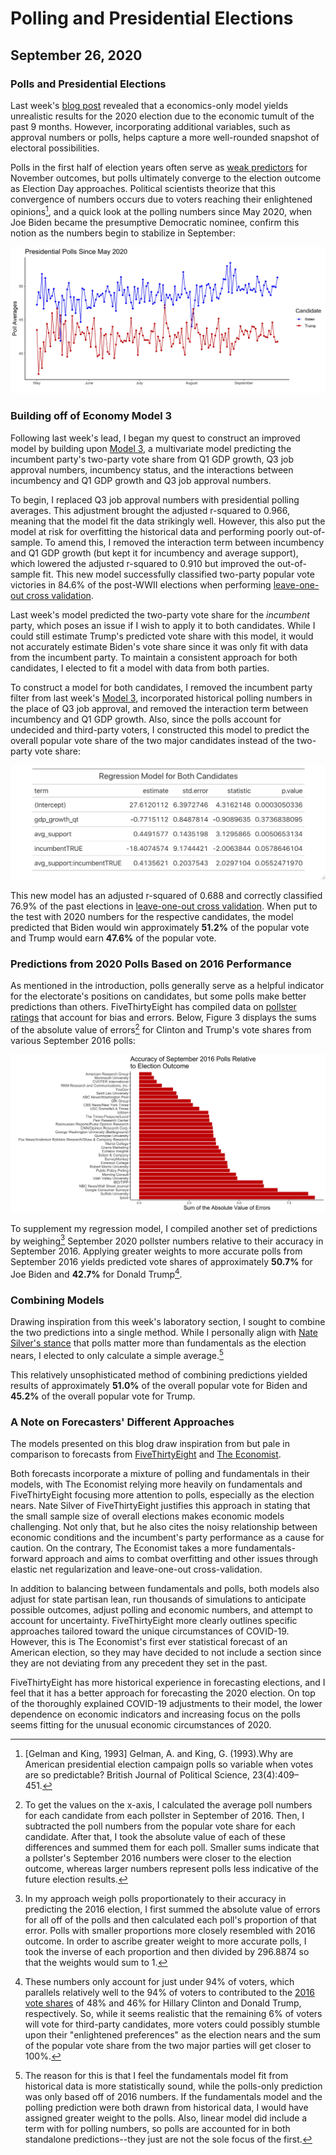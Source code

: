 # Polling and Presidential Elections
## September 26, 2020

### Polls and Presidential Elections

Last week's [blog post](../posts/economy.md) revealed that a economics-only model yields unrealistic results for the 2020 election due to the economic tumult of the past 9 months. However, incorporating additional variables, such as approval numbers or polls, helps capture a more well-rounded snapshot of electoral possibilities. 

Polls in the first half of election years often serve as [weak predictors](https://projects.economist.com/us-2020-forecast/president/how-this-works) for November outcomes, but polls ultimately converge to the election outcome as Election Day approaches. Political scientists theorize that this convergence of numbers occurs due to voters reaching their enlightened opinions[^Gelman-and-King], and a quick look at the polling numbers since May 2020, when Joe Biden became the presumptive Democratic nominee, confirm this notion as the numbers begin to stabilize in September:

![Figure 1](../figures/polling/polls_2020.jpg)

### Building off of Economy Model 3

Following last week's lead, I began my quest to construct an improved model by building upon [Model 3](../figures/economy/inc_q1_gdp_approval.html), a multivariate model predicting the incumbent party's two-party vote share from Q1 GDP growth, Q3 job approval numbers, incumbency status, and the interactions between incumbency and Q1 GDP growth and Q3 job approval numbers.

To begin, I replaced Q3 job approval numbers with presidential polling averages. This adjustment brought the adjusted r-squared to 0.966, meaning that the model fit the data strikingly well. However, this also put the model at risk for overfitting the historical data and performing poorly out-of-sample. To amend this, I removed the interaction term between incumbency and Q1 GDP growth (but kept it for incumbency and average support), which lowered the adjusted r-squared to 0.910 but improved the out-of-sample fit. This new model successfully classified two-party popular vote victories in 84.6% of the post-WWII elections when performing [leave-one-out cross validation](../figures/polling/inc_model_classification).

Last week's model predicted the two-party vote share for the *incumbent* party, which poses an issue if I wish to apply it to both candidates. While I could still estimate Trump's predicted vote share with this model, it would not accurately estimate Biden's vote share since it was only fit with data from the incumbent party. To maintain a consistent approach for both candidates, I elected to fit a model with data from both parties. 

To construct a model for both candidates, I removed the incumbent party filter from last week's [Model 3](../figures/economy/inc_q1_gdp_approval.html), incorporated historical polling numbers in the place of Q3 job approval, and removed the interaction term between incumbency and Q1 GDP growth. Also, since the polls account for undecided and third-party voters, I constructed this model to predict the overall popular vote share of the two major candidates instead of the two-party vote share:

![Figure 2](../figures/polling/both_regression.jpeg)

This new model has an adjusted r-squared of 0.688 and correctly classified 76.9% of the past elections in [leave-one-out cross validation](../figures/polling/both_model_classification.html). When put to the test with 2020 numbers for the respective candidates, the model predicted that Biden would win approximately **51.2%** of the popular vote and Trump would earn **47.6%** of the popular vote.


### Predictions from 2020 Polls Based on 2016 Performance

As mentioned in the introduction, polls generally serve as a helpful indicator for the electorate's positions on candidates, but some polls make better predictions than others. FiveThirtyEight has compiled data on [pollster ratings](https://github.com/fivethirtyeight/data/tree/master/pollster-ratings) that account for bias and errors. Below, Figure 3 displays the sums of the absolute value of errors[^sum-abs] for Clinton and Trump's vote shares from various September 2016 polls:

![Figure 3](../figures/polling/pollster_accuracy_sep2016.jpg)

To supplement my regression model, I compiled another set of predictions by weighing[^weight-scheme] September 2020 pollster numbers relative to their accuracy in September 2016. Applying greater weights to more accurate polls from September 2016 yields predicted vote shares of approximately **50.7%** for Joe Biden and **42.7%** for Donald Trump[^total-voters].


### Combining Models

Drawing inspiration from this week's laboratory section, I sought to combine the two predictions into a single method. While I personally align with [Nate Silver's stance](https://fivethirtyeight.com/features/how-fivethirtyeights-2020-presidential-forecast-works-and-whats-different-because-of-covid-19/) that polls matter more than fundamentals as the election nears, I elected to only calculate a simple average.[^simple-average]

This relatively unsophisticated method of combining predictions yielded results of approximately **51.0%** of the overall popular vote for Biden and **45.2%** of the overall popular vote for Trump.


### A Note on Forecasters' Different Approaches

The models presented on this blog draw inspiration from but pale in comparison to forecasts from [FiveThirtyEight](https://fivethirtyeight.com/features/how-fivethirtyeights-2020-presidential-forecast-works-and-whats-different-because-of-covid-19/) and [The Economist](https://projects.economist.com/us-2020-forecast/president/how-this-works).

Both forecasts incorporate a mixture of polling and fundamentals in their models, with The Economist relying more heavily on fundamentals and FiveThirtyEight focusing more attention to polls, especially as the election nears. Nate Silver of FiveThirtyEight justifies this approach in stating that the small sample size of overall elections makes economic models challenging. Not only that, but he also cites the noisy relationship between economic conditions and the incumbent's party performance as a cause for caution. On the contrary, The Economist takes a more fundamentals-forward approach and aims to combat overfitting and other issues through elastic net regularization and leave-one-out cross-validation.

In addition to balancing between fundamentals and polls, both models also adjust for state partisan lean, run thousands of simulations to anticipate possible outcomes, adjust polling and economic numbers, and attempt to account for uncertainty. FiveThirtyEight more clearly outlines specific approaches tailored toward the unique circumstances of COVID-19. However, this is The Economist's first ever statistical forecast of an American election, so they may have decided to not include a section since they are not deviating from any precedent they set in the past.

FiveThirtyEight has more historical experience in forecasting elections, and I feel that it has a better approach for forecasting the 2020 election. On top of the thoroughly explained COVID-19 adjustments to their model, the lower dependence on economic indicators and increasing focus on the polls seems fitting for the unusual economic circumstances of 2020. 





[^Gelman-and-King]: [Gelman and King, 1993] Gelman, A. and King, G. (1993).Why are American presidential election campaign polls so variable when votes are so predictable? British Journal of Political Science, 23(4):409–451.

[^sum-abs]: To get the values on the x-axis, I calculated the average poll numbers for each candidate from each pollster in September of 2016. Then, I subtracted the poll numbers from the popular vote share for each candidate. After that, I took the absolute value of each of these differences and summed them for each poll. Smaller sums indicate that a pollster's September 2016 numbers were closer to the election outcome, whereas larger numbers represent polls less indicative of the future election results.

[^weight-scheme]: In my approach weigh polls proportionately to their accuracy in predicting the 2016 election, I first summed the absolute value of errors for all off of the polls and then calculated each poll's proportion of that error. Polls with smaller proportions more closely resembled with 2016 outcome. In order to ascribe greater weight to more accurate polls, I took the inverse of each proportion and then divided by 296.8874 so that the weights would sum to 1. 

[^total-voters]: These numbers only account for just under 94% of voters, which parallels relatively well to the 94% of voters to contributed to the [2016 vote shares](https://www.pewresearch.org/politics/2018/08/09/an-examination-of-the-2016-electorate-based-on-validated-voters/) of 48% and 46% for Hillary Clinton and Donald Trump, respectively. So, while it seems realistic that the remaining 6% of voters will vote for third-party candidates, more voters could possibly stumble upon their "enlightened preferences"[^Gelman-and-King] as the election nears and the sum of the popular vote share from the two major parties will get closer to 100%.

[^simple-average]: The reason for this is that I feel the fundamentals model fit from historical data is more statistically sound, while the polls-only prediction was only based off of 2016 numbers. If the fundamentals model and the polling prediction were both drawn from historical data, I would have assigned greater weight to the polls. Also, linear model did include a term with for polling numbers, so polls are accounted for in both standalone predictions--they just are not the sole focus of the first.

